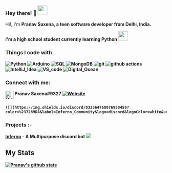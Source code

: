 ### Hey there! 👋  <img src="https://komarev.com/ghpvc/?username=Pranav-Saxena&style=flat&label=Profile+Views&color=blue" width="30">

<p>Hi!, I'm <b>Pranav Saxena<b>, a teen software developer from <b>Delhi, India</b>.</p>
I'm a high school student currently learning Python <img src = "https://i.imgur.com/ml09ccU.png" width="30">

<h3>Things I code with</h3>
<p>
  <img alt="Python" src = "https://img.shields.io/badge/Code-Python-informational?style=flat&logo=python&logoColor=white&color=2bbc8a"/>
  <img alt="Arduino" src ="https://img.shields.io/badge/Code-Arduino-informational?style=flat&logo=arduino&logoColor=white&color=2bbc8a" />
  <img alt="SQL" src="https://img.shields.io/badge/-SQL-E10098?style=flat-square&logo=sql&logoColor=white" />
  <img alt="MongoDB" src="https://img.shields.io/badge/-MongoDB-13aa52?style=flat-square&logo=mongodb&logoColor=white" />
  <img alt="git" src="https://img.shields.io/badge/-Git-F05032?style=flat-square&logo=git&logoColor=white" />
  <img alt="github actions" src="https://img.shields.io/badge/-Github_Actions-2088FF?style=flat-square&logo=github-actions&logoColor=white" />
  <img alt="IntelliJ_Idea" src ="https://img.shields.io/badge/Editor-IntelliJ_IDEA-informational?style=flat&logo=intellij-idea&logoColor=white&color=2bbc8a" />
  <img alt="VS_code" src ="https://img.shields.io/badge/Editor-VS_Code-informational?style=flat&logo=vscode&logoColor=white&color=2bbc8a" />
  <img alt="Digital_Ocean" src ="https://img.shields.io/badge/Cloud-Digital_Ocean-informational?style=flat&logo=digitalocean&logoColor=white&color=2bbc8a: />
  <img alt="WIndows" src ="https://img.shields.io/badge/OS-Windows-informational?style=flat&logo=windows&logoColor=white&color=2bbc8a" />
 </p>
  
### Connect with me:
  <img align="left" alt="Discord" width="26px" src="https://discord.com/assets/f8389ca1a741a115313bede9ac02e2c0.svg"/> Pranav Saxena#9327 
  [![Website](https://img.shields.io/website?label=Inferno_Community&style=for-the-badge&url=https://discord.gg/tTr6DvyRCH)](Inferno_Community)
  
                                                                                                                  
                                                                                                                    ![](https://img.shields.io/discord/833364768076988458?color=%237289DA&label=Inferno_Community&logo=discord&logoColor=white&url=https://discord.gg/tTr6DvyRCH)
                                                                                                                    
 
### Projects :-
  [Inferno](https://discord.com/api/oauth2/authorize?client_id=808690602358079508&permissions=4294967287&scope=bot) - A Multipurpose discord bot ![](https://img.shields.io/discord/833364768076988458?color=%237289DA&label=Inferno_Community&logo=discord&logoColor=white&url=https://discord.gg/tTr6DvyRCH)
  
## My Stats
  [![Pranav's github stats](https://github-readme-stats.vercel.app/api?username=Pranav-Saxena&count_private=true&include_all_commits=true&theme=radical)](https://github.com/Pranav-Saxena)
